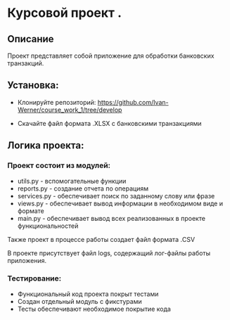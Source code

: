 # Курсовой проект .

## Описание

Проект представляет собой приложение для обработки банковских транзакций.

## Установка:

* Клонируйте репозиторий:
    https://github.com/Ivan-Werner/course_work_1/tree/develop

* Скачайте файл формата .XLSX с банковскими транзакциями

## Логика проекта:

### Проект состоит из модулей:
* utils.py - вспомогательные функции
* reports.py - создание отчета по операциям
* services.py - обеспечивает поиск по заданному слову или фразе
* views.py - обеспечивает вывод информации в необходимом виде и формате
* main.py - обеспечивает вывод всех реализованных в проекте 
  функциональностей

Также проект в процессе работы создает файл формата .CSV

В проекте присутствует файл logs, содержащий лог-файлы работы приложения.


### Тестирование:
* Функциональный код проекта покрыт тестами
* Создан отдельный модуль с фикстурами
* Тесты обеспечивают необходимое покрытие кода




